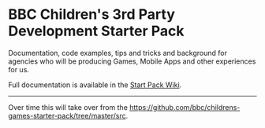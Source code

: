 # BBC Children's 3rd Party Development Starter Pack

Documentation, code examples, tips and tricks and background for agencies who will be producing Games, Mobile Apps and other experiences for us.

Full documentation is available in the [Start Pack Wiki](https://github.com/bbc/childrens-third-party-starter-pack/wiki).


---


Over time this will take over from the https://github.com/bbc/childrens-games-starter-pack/tree/master/src.
